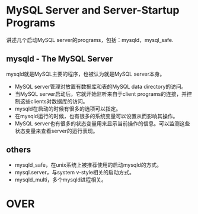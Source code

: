 # MySQL Server and Server-Startup Programs

讲述几个启动MySQL server的programs，包括：mysqld，mysql_safe.

## mysqld - The MySQL Server

mysqld就是MySQL主要的程序，也被认为就是MySQL server本身。

  * MySQL server管理对放置有数据库和表的MySQL data directory的访问。 
  * 当MySQL server启动后，它就开始监听来自于client programs的连接，并控制这些clients对数据库的访问。 
  * mysqld在启动的时候有很多的选项可以指定。 
  * 在mysqld运行的时候，也有很多的系统变量可以设置从而影响其操作。 
  * MySQL server也有很多的状态变量用来显示当前操作的信息。可以监测这些状态变量来查看server的运行表现。 

## others

  * mysqld_safe，在unix系统上被推荐使用的启动mysqld的方式。 
  * mysql.server，与system v-style相关的启动方式。 
  * mysqld_multi，多个mysqld进程相关。 

# OVER

